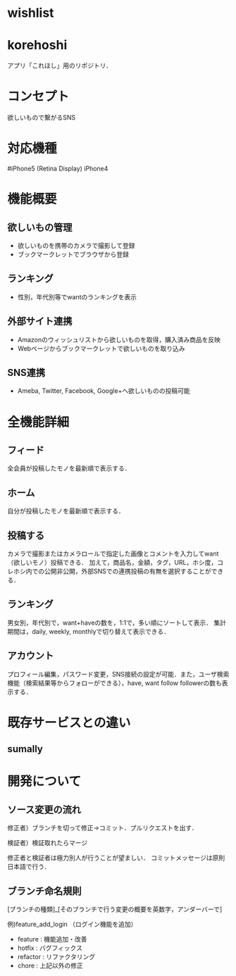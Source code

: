 wishlist
========
korehoshi
=========

アプリ「これほし」用のリポジトリ．

コンセプト
=============
欲しいもので繋がるSNS

対応機種
=======
#iPhone5 (Retina Display)
iPhone4

機能概要
=====
欲しいもの管理
------------
* 欲しいものを携帯のカメラで撮影して登録
* ブックマークレットでブラウザから登録

ランキング
---------
* 性別，年代別等でwantのランキングを表示


外部サイト連携
----------
* Amazonのウィッシュリストから欲しいものを取得，購入済み商品を反映
* Webページからブックマークレットで欲しいものを取り込み


SNS連携
--------
* Ameba, Twitter, Facebook, Google+へ欲しいものの投稿可能

全機能詳細
======
フィード
---------
全会員が投稿したモノを最新順で表示する．

ホーム
------
自分が投稿したモノを最新順で表示する．

投稿する
------
カメラで撮影またはカメラロールで指定した画像とコメントを入力してwant（欲しいモノ）投稿できる．
加えて，商品名，金額，タグ，URL，ホシ度，コレホシ内での公開非公開，外部SNSでの連携投稿の有無を選択することができる．

ランキング
----------
男女別，年代別で，want+haveの数を，1:1で，多い順にソートして表示．
集計期間は，daily, weekly, monthlyで切り替えて表示できる．


アカウント
------
プロフィール編集，パスワード変更，SNS接続の設定が可能．また，ユーザ検索機能（検索結果等からフォローができる），have, want follow followerの数も表示する．






既存サービスとの違い
==============
sumally
-------





開発について
============

ソース変更の流れ
-----------------
修正者）ブランチを切って修正→コミット．プルリクエストを出す．

検証者）検証取れたらマージ

修正者と検証者は極力別人が行うことが望ましい．
コミットメッセージは原則日本語で行う．

ブランチ命名規則
----------------
[ブランチの種類]_[そのブランチで行う変更の概要を英数字，アンダーバーで]

例)feature_add_login （ログイン機能を追加）

* feature : 機能追加・改善
* hotfix : バグフィックス
* refactor : リファクタリング
* chore : 上記以外の修正


